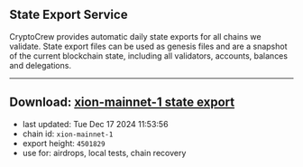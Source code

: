 ## State Export Service
CryptoCrew provides automatic daily state exports for all chains we validate. State export files can be used as genesis files and are a snapshot of the current blockchain state, including all validators, accounts, balances and delegations.

---
**Download: [xion-mainnet-1 state export](https://dl-eu2.ccvalidators.com/SERVICE/xion/xion-mainnet-1_export_4501829.json)**
---

- last updated: Tue Dec 17 2024 11:53:56
- chain id: `xion-mainnet-1`
- export height: `4501829`
- use for: airdrops, local tests, chain recovery
